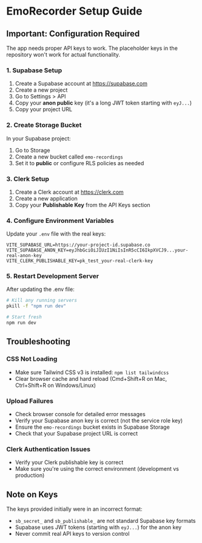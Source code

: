 # EmoRecorder Setup Guide

## Important: Configuration Required

The app needs proper API keys to work. The placeholder keys in the repository won't work for actual functionality.

### 1. Supabase Setup

1. Create a Supabase account at https://supabase.com
2. Create a new project
3. Go to Settings > API
4. Copy your **anon public** key (it's a long JWT token starting with `eyJ...`)
5. Copy your project URL

### 2. Create Storage Bucket

In your Supabase project:
1. Go to Storage
2. Create a new bucket called `emo-recordings`
3. Set it to **public** or configure RLS policies as needed

### 3. Clerk Setup

1. Create a Clerk account at https://clerk.com
2. Create a new application
3. Copy your **Publishable Key** from the API Keys section

### 4. Configure Environment Variables

Update your `.env` file with the real keys:

```env
VITE_SUPABASE_URL=https://your-project-id.supabase.co
VITE_SUPABASE_ANON_KEY=eyJhbGciOiJIUzI1NiIsInR5cCI6IkpXVCJ9...your-real-anon-key
VITE_CLERK_PUBLISHABLE_KEY=pk_test_your-real-clerk-key
```

### 5. Restart Development Server

After updating the .env file:
```bash
# Kill any running servers
pkill -f "npm run dev"

# Start fresh
npm run dev
```

## Troubleshooting

### CSS Not Loading
- Make sure Tailwind CSS v3 is installed: `npm list tailwindcss`
- Clear browser cache and hard reload (Cmd+Shift+R on Mac, Ctrl+Shift+R on Windows/Linux)

### Upload Failures
- Check browser console for detailed error messages
- Verify your Supabase anon key is correct (not the service role key)
- Ensure the `emo-recordings` bucket exists in Supabase Storage
- Check that your Supabase project URL is correct

### Clerk Authentication Issues
- Verify your Clerk publishable key is correct
- Make sure you're using the correct environment (development vs production)

## Note on Keys

The keys provided initially were in an incorrect format:
- `sb_secret_` and `sb_publishable_` are not standard Supabase key formats
- Supabase uses JWT tokens (starting with `eyJ...`) for the anon key
- Never commit real API keys to version control